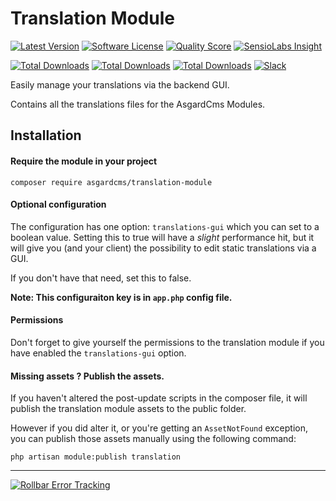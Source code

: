 # Translation Module

[![Latest Version](https://img.shields.io/packagist/v/asgardcms/translation-module.svg?style=flat-square)](https://github.com/asgardcms/translation/releases)
[![Software License](https://img.shields.io/badge/license-MIT-brightgreen.svg?style=flat-square)](LICENSE.md)
[![Quality Score](https://img.shields.io/scrutinizer/g/asgardcms/translation.svg?style=flat-square)](https://scrutinizer-ci.com/g/asgardcms/translation)
[![SensioLabs Insight](https://img.shields.io/sensiolabs/i/58772b5c-d8d1-45c7-a1a6-cbd05f2d0c3c.svg)](https://insight.sensiolabs.com/projects/58772b5c-d8d1-45c7-a1a6-cbd05f2d0c3c)

[![Total Downloads](https://img.shields.io/packagist/dd/asgardcms/translation-module.svg?style=flat-square)](https://packagist.org/packages/asgardcms/translation-module)
[![Total Downloads](https://img.shields.io/packagist/dm/asgardcms/translation-module.svg?style=flat-square)](https://packagist.org/packages/asgardcms/translation-module)
[![Total Downloads](https://img.shields.io/packagist/dt/asgardcms/translation-module.svg?style=flat-square)](https://packagist.org/packages/asgardcms/translation-module)
[![Slack](http://slack.asgardcms.com/badge.svg)](http://slack.asgardcms.com/)

Easily manage your translations via the backend GUI.

Contains all the translations files for the AsgardCms Modules. 

## Installation

#### Require the module in your project
```
composer require asgardcms/translation-module
```

#### Optional configuration


The configuration has one option: `translations-gui` which you can set to a boolean value. Setting this to true will have a *slight* performance hit, but it will give you (and your client) the possibility to edit static translations via a GUI. 

If you don't have that need, set this to false.

**Note: This configuraiton key is in `app.php` config file.**


#### Permissions

Don't forget to give yourself the permissions to the translation module if you have enabled the `translations-gui` option.


#### Missing assets ? Publish the assets.

If you haven't altered the post-update scripts in the composer file, it will publish the translation module assets to the public folder.

However if you did alter it, or you're getting an `AssetNotFound` exception, you can publish those assets manually using the following command:

```
php artisan module:publish translation
```


---
    
<a href="https://rollbar.com"><img src="https://rollbar.com/assets/badges/rollbar-partner-badge-dark.png" alt="Rollbar Error Tracking" /></a>
